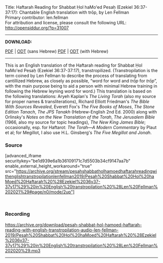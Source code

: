 <html>
<head></head>
<body>
Title: Haftarah Reading for Shabbat Ḥol haMo'ed Pesaḥ (Ezekiel 36:37-37:17): Chantable English translation with trōp, by Len Fellman<br />
Primary contributor: len.fellman<br />
For attribution and license, please consult the following URL: <a href="http://opensiddur.org/?p=31007">http://opensiddur.org/?p=31007</a>
<p />
<hr />

<strong>DOWNLOAD:</strong> 

<a href="https://archive.org/download/pesahshabbatholhamoedhaftarahreadingwithenglishtranstropilationlenfellman2019/Pesah%20Shabbat%20Hol%20haMoed%20Haftarah%20%28Ezekiel%2036v37-37v17%29%20in%20English%20transtropilation%20%28Len%20Fellman%202021%29%20-%20english%20only.pdf">PDF</a> | <a href="https://archive.org/download/pesahshabbatholhamoedhaftarahreadingwithenglishtranstropilationlenfellman2019/Pesah%20Shabbat%20Hol%20haMoed%20Haftarah%20%28Ezekiel%2036v37-37v17%29%20in%20English%20transtropilation%20%28Len%20Fellman%202021%29%20-%20english%20only.odt">ODT</a> (sans Hebrew)
<a href="https://archive.org/download/pesahshabbatholhamoedhaftarahreadingwithenglishtranstropilationlenfellman2019/Pesah%20Shabbat%20Hol%20haMoed%20Haftarah%20%28Ezekiel%2036v37-37v17%29%20in%20English%20transtropilation%20%28Len%20Fellman%202021%29.pdf">PDF</a> | <a href="https://archive.org/download/pesahshabbatholhamoedhaftarahreadingwithenglishtranstropilationlenfellman2019/Pesah%20Shabbat%20Hol%20haMoed%20Haftarah%20%28Ezekiel%2036v37-37v17%29%20in%20English%20transtropilation%20%28Len%20Fellman%202021%29.odt">ODT</a> (with Hebrew)

<hr />

This is an English translation of the Haftarah reading for Shabbat Ḥol haMo'ed Pesaḥ (Ezekiel 36:37-37:17), transtropilized. (Transtropilation is the term coined by Len Fellman to describe the process of translating from cantillized Hebrew, as closely as possible, “word for word and <em>trōp</em> for <em>trōp</em>”, with the main purpose being to aid a person with minimal Hebrew training in following the Hebrew leyning word for word.) This translation is based on the following translations: Aryeh Kaplan's <em>The Living Torah</em> (also my source for proper names &amp; transliterations), Richard Elliott Friedman's <em>The Bible With Sources Revealed</em>, Everett Fox's <em>The Five Books of Moses</em>, <em>The Stone Edition Tanach</em>, <em>The JPS Tanakh</em> (Hebrew-English 2nd Ed. 2000) along with Orlinsky's <em>Notes on the New Translation of the Torah</em>, <em>The Jerusalem Bible</em> (1966, also my source for topic headings), <em>The New King James Bible</em>; occasionally, esp. for Haftarot: <em>The Torah—A Modern Commentary</em> by Plaut et al; for Megillot, I also use H.L. Ginsberg's <em>The Five Megillot and Jonah</em>.

<h3>Source</h3>

[advanced_iframe securitykey="be1d939e6a1b36109171c7d5503b34cf9147aa7b" enable_external_height_workaround="true" src="https://archive.org/stream/pesahshabbatholhamoedhaftarahreadingwithenglishtranstropilationlenfellman2019/Pesah%20Shabbat%20Hol%20haMoed%20Haftarah%20%28Ezekiel%2036v37-37v17%29%20in%20English%20transtropilation%20%28Len%20Fellman%202021%29#page/n0/mode/2up"]

&nbsp;

<h3>Recording</h3>

https://archive.org/download/pesah-shabbat-hol-hamoed-haftarah-reading-with-english-transtropilation-audio-len-fellman-2019/Pesah%20Shabbat%20Hol%20haMoed%20Haftarah%20%28Ezekiel%2036v37-37v17%29%20in%20English%20transtropilation%20%28Len%20Fellman%202020%29.mp3

<hr />

&nbsp;
</body>
</html>